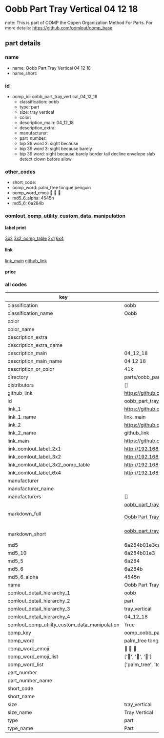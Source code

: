# Oobb Part Tray Vertical 04 12 18  

note: This is part of OOMP the Oopen Organization Method For Parts. For more details: https://github.com/oomlout/oomp_base

##  part details





### name
* name: Oobb Part Tray Vertical 04 12 18
* name_short: 
### id
* oomp_id: oobb_part_tray_vertical_04_12_18
  * classification: oobb
  * type: part
  * size: tray_vertical
  * color: 
  * description_main: 04_12_18
  * description_extra: 
  * manufacturer: 
  * part_number: 
  * bip 39 word 2: sight because
  * bip 39 word 3: sight because barely
  * bip 39 word: sight because barely border tail decline envelope slab detect clown before allow

### other_codes
* short_code: 
* oomp_word: palm_tree tongue penguin
* oomp_word_emoji :palm_tree: :tongue: :penguin:
* md5_6_alpha: 4545n
* md5_6: 6a284b






### oomlout_oomp_utility_custom_data_manipulation
#### label print
[3x2](http://192.168.1.245:1112/?label=oomp%204545n)
[3x2_oomp_table](http://192.168.1.107:1112/?label=oomp%204545n)
[2x1](http://192.168.1.242:1112/?label=oomp%204545n)
[6x4](http://192.168.1.55:1112/?label=oomp%204545n)    

#### link

[link_main](https://github.com/oomlout/oomlout_oomp_current_version_messy/tree/main/parts/oobb_part_tray_vertical_04_12_18) [github_link](https://github.com/oomlout/oomlout_oomp_part_src/tree/main/parts/oobb_part_tray_vertical_04_12_18)                             

#### price







### all codes 
| key | value |  
| --- | --- |  
| classification | oobb |  
| classification_name | Oobb |  
| color |  |  
| color_name |  |  
| description_extra |  |  
| description_extra_name |  |  
| description_main | 04_12_18 |  
| description_main_name | 04 12 18 |  
| description_or_color | 41k |  
| directory | parts/oobb_part_tray_vertical_04_12_18 |  
| distributors | [] |  
| github_link | https://github.com/oomlout/oomlout_oomp_part_src/tree/main/parts/oobb_part_tray_vertical_04_12_18 |  
| id | oobb_part_tray_vertical_04_12_18 |  
| link_1 | https://github.com/oomlout/oomlout_oomp_current_version_messy/tree/main/parts/oobb_part_tray_vertical_04_12_18 |  
| link_1_name | link_main |  
| link_2 | https://github.com/oomlout/oomlout_oomp_part_src/tree/main/parts/oobb_part_tray_vertical_04_12_18 |  
| link_2_name | github_link |  
| link_main | https://github.com/oomlout/oomlout_oomp_current_version_messy/tree/main/parts/oobb_part_tray_vertical_04_12_18 |  
| link_oomlout_label_2x1 | http://192.168.1.242:1112/?label=oomp%204545n |  
| link_oomlout_label_3x2 | http://192.168.1.245:1112/?label=oomp%204545n |  
| link_oomlout_label_3x2_oomp_table | http://192.168.1.107:1112/?label=oomp%204545n |  
| link_oomlout_label_6x4 | http://192.168.1.55:1112/?label=oomp%204545n |  
| manufacturer |  |  
| manufacturer_name |  |  
| manufacturers | [] |  
| markdown_full | [oobb_part_tray_vertical_04_12_18](https://github.com/oomlout/oomlout_oomp_current_version_messy/tree/main/parts/oobb_part_tray_vertical_04_12_18)<br>[](https://github.com/oomlout/oomlout_oomp_current_version_messy/tree/main/parts/oobb_part_tray_vertical_04_12_18)<br>[Oobb Part Tray Vertical 04 12 18](https://github.com/oomlout/oomlout_oomp_current_version_messy/tree/main/parts/oobb_part_tray_vertical_04_12_18)<br><br> |  
| markdown_short | [oobb_part_tray_vertical_04_12_18](https://github.com/oomlout/oomlout_oomp_current_version_messy/tree/main/parts/oobb_part_tray_vertical_04_12_18)<br><br> |  
| md5 | 6a284b01e3cae978e3eea19c2504f641 |  
| md5_10 | 6a284b01e3 |  
| md5_5 | 6a284 |  
| md5_6 | 6a284b |  
| md5_6_alpha | 4545n |  
| name | Oobb Part Tray Vertical 04 12 18 |  
| oomlout_detail_hierarchy_1 | oobb |  
| oomlout_detail_hierarchy_2 | part |  
| oomlout_detail_hierarchy_3 | tray_vertical |  
| oomlout_detail_hierarchy_4 | 04_12_18 |  
| oomlout_oomp_utility_custom_data_manipulation | True |  
| oomp_key | oomp_oobb_part_tray_vertical_04_12_18 |  
| oomp_word | palm_tree tongue penguin |  
| oomp_word_emoji | :palm_tree: :tongue: :penguin: |  
| oomp_word_emoji_list | [':palm_tree:', ':tongue:', ':penguin:'] |  
| oomp_word_list | ['palm_tree', 'tongue', 'penguin'] |  
| part_number |  |  
| part_number_name |  |  
| short_code |  |  
| short_name |  |  
| size | tray_vertical |  
| size_name | Tray Vertical |  
| type | part |  
| type_name | Part |  
